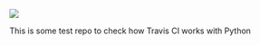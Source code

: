 [![](https://travis-ci.org/GodfatherThe/my-local-repo.svg?branch=master)](https://travis-ci.org/GodfatherThe/my-local-repo)

This is some test repo to check how Travis CI works with Python